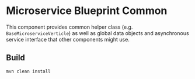 # Microservice Blueprint Common

This component provides common helper class (e.g. `BaseMicroserviceVerticle`) as well as global 
data objects and asynchronous service interface that other components might use.

## Build

    mvn clean install
